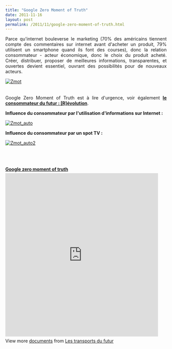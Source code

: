 ```yaml
---
title: "Google Zero Moment of Truth"
date: 2011-11-16
layout: post
permalink: /2011/11/google-zero-moment-of-truth.html
---
```


<p style="text-align: justify;">Parce qu'internet bouleverse le marketing (70% des américains tiennent compte des commentaires sur internet avant d'acheter un produit, 79% utilisent un smartphone quand ils font des courses), donc la relation consommateur - acteur économique, donc le choix du produit acheté. Créer, distribuer, proposer de meilleures informations, transparentes, et ouvertes devient essentiel, ouvrant des possibilités pour de nouveaux acteurs.</p> <p style="text-align: justify;"><a href="/wp-content/uploads/sites/6/old/6a0120a66d2ad4970b0162fc789ead970d-800wi.jpg" rel="lightbox"><img rel="lightbox[]" alt="Zmot" class="asset  asset-image at-xid-6a0120a66d2ad4970b0162fc789ead970d" src="/wp-content/uploads/sites/6/old/6a0120a66d2ad4970b0162fc789ead970d-500wi.jpg" style="display: block; margin-left: auto; margin-right: auto;" title="Zmot" /></a><br /><br />Google Zero Moment of Truth est à lire d'urgence, voir également <a href="/2011/10/le-consommateur-du-futur-revolution.html" target="_blank"><strong>le consommateur du futur : [R]évolution</strong></a>. </p>  <!--more-->  <strong>Influence du consommateur par l'utilisation d'informations sur Internet :</strong> <p style="text-align: justify;"><a href="/wp-content/uploads/sites/6/old/6a0120a66d2ad4970b015436f68e64970c-800wi.jpg" rel="lightbox"><img rel="lightbox[]" alt="Zmot_auto" class="asset  asset-image at-xid-6a0120a66d2ad4970b015436f68e64970c" src="/wp-content/uploads/sites/6/old/6a0120a66d2ad4970b015436f68e64970c-500wi.jpg" style="display: block; margin-left: auto; margin-right: auto;" title="Zmot_auto" /></a></p> <p style="text-align: justify;"><strong>Influence du consommateur par un spot TV :</strong></p> <p style="text-align: justify;"><a href="/wp-content/uploads/sites/6/old/6a0120a66d2ad4970b0162fc789be2970d-800wi.jpg" rel="lightbox"><img rel="lightbox[]" alt="Zmot_auto2" class="asset  asset-image at-xid-6a0120a66d2ad4970b0162fc789be2970d" src="/wp-content/uploads/sites/6/old/6a0120a66d2ad4970b0162fc789be2970d-500wi.jpg" style="display: block; margin-left: auto; margin-right: auto;" title="Zmot_auto2" /></a><br /><br /><br /></p> <div id="__ss_10186442" style="width: 477px;"><strong style="display: block; margin: 12px 0 4px;"><a href="http://www.slideshare.net/transportsdufutur/google-zero-moment-of-truth" target="_blank" title="Google zero moment of truth">Google zero moment of truth</a></strong> <iframe frameborder="0" height="510" marginheight="0" marginwidth="0" scrolling="no" src="http://www.slideshare.net/slideshow/embed_code/10186442" width="477"></iframe> <div style="padding: 5px 0 12px;">View more <a href="http://www.slideshare.net/" target="_blank">documents</a> from <a href="http://www.slideshare.net/transportsdufutur" target="_blank">Les transports du futur</a></div> </div>